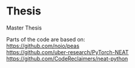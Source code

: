 # Thesis
Master Thesis

Parts of the code are based on: <br/>
https://github.com/noio/peas </br>
https://github.com/uber-research/PyTorch-NEAT </br>
https://github.com/CodeReclaimers/neat-python </br>
